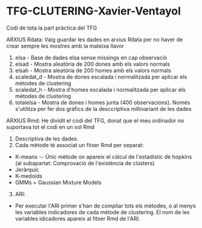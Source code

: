 # TFG-CLUTERING-Xavier-Ventayol
Codi de tota la part pràctica del TFG

ARXIUS Rdata: Vaig guardar les dades en arxius Rdata per no haver de crear sempre les mostres amb la mateixa llavor
1. elsa - Base de dades elsa sense missings en cap observació
2. elsad - Mostra aleatòria de 200 dones amb els valors normals
3. elsah - Mostra aleatòria de 200 homes amb els valors normals
4. scaledat_d - Mostra de dones escalada i normalitzada per aplicar els mètodes de clustering
5. scaledat_h - Mostra d'homes escalada i normalitzada per aplicar els mètodes de clustering
6. totalelsa - Mostra de dones i homes junta (400 observacions). Només s'utilitza per fer dos gràfics de la desccriptiva miltivariant de les dades

ARXIUS Rmd: He dividit el codi del TFG, donat que el meu ordinador no suportava tot el codi en un sol Rmd
1. Descriptiva de les dades.
2. Cada mètode té associat un fitxer Rmd per separat:
  - K-means -- Únic mètode on apareix el càlcul de l'estadístic de hopkins (al subapartat: Comprovació de l'existència de clústers)
  - Jeràrquic
  - K-medoids
  - GMMs = Gaussian Mixture Models
3. ARI:
- Per executar l'ARI primer s'han de compliar tots els mètodes, o al menys les variables indicadores de cada mètode de clustering. El nom de les variables idicadores apareix al fitxer Rmd de l'ARI.


